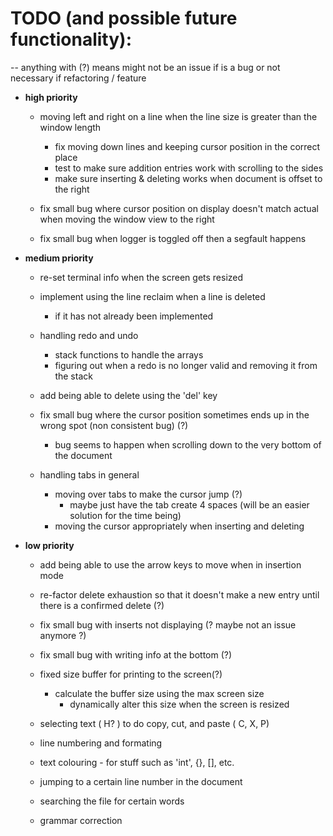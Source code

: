 # TODO (and possible future functionality): 
-- anything with (?) means might not be an issue if is a bug or not necessary if refactoring / feature

* __high priority__ 

    * moving left and right on a line when the line size is greater than the window length 
        * fix moving down lines and keeping cursor position in the correct place
        * test to make sure addition entries work with scrolling to the sides
        * make sure inserting & deleting works when document is offset to the right
        
    * fix small bug where cursor position on display doesn't match actual when moving the window view to the right
    * fix small bug when logger is toggled off then a segfault happens


* __medium priority__ 

    * re-set terminal info when the screen gets resized
    
    * implement using the line reclaim when a line is deleted 
        * if it has not already been implemented

    * handling redo and undo 
        * stack functions to handle the arrays
        * figuring out when a redo is no longer valid and removing it from the stack 

    * add being able to delete using the 'del' key

    * fix small bug where the cursor position sometimes ends up in the wrong spot (non consistent bug) (?)
        * bug seems to happen when scrolling down to the very bottom of the document

    * handling tabs in general
        * moving over tabs to make the cursor jump (?)
            * maybe just have the tab create 4 spaces (will be an easier solution for the time being)
        * moving the cursor appropriately when inserting and deleting
        
* __low priority__ 
    
    * add being able to use the arrow keys to move when in insertion mode 

    * re-factor delete exhaustion so that it doesn't make a new entry until
      there is a confirmed delete (?)

    * fix small bug with inserts not displaying (? maybe not an issue anymore ?) 
    
    * fix small bug with writing info at the bottom (?)

    * fixed size buffer for printing to the screen(?)
        * calculate the buffer size using the max screen size 
            * dynamically alter this size when the screen is resized

    * selecting text ( H? ) to do copy, cut, and paste ( C, X, P)

    * line numbering and formating 
    * text colouring - for stuff such as 'int', {}, [], etc.
    * jumping to a certain line number in the document

    * searching the file for certain words

    * grammar correction 
